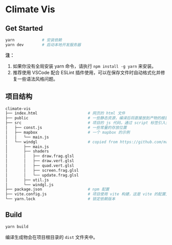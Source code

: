 # Climate Vis

## Get Started

```bash
yarn            # 安装依赖
yarn dev        # 启动本地开发服务器
```

**注：**
1. 如果你没有全局安装 yarn 命令，请执行 `npm install -g yarn` 来安装。
2. 推荐使用 VSCode 配合 ESLint 插件使用，可以在保存文件时自动格式化并修复一些语法风格问题。

## 项目结构

```bash
climate-vis
├── index.html                      # 网页的 html 文件
├── public                          # 一些静态资源，编译后将直接放到产物的根目录
├── src                             # 项目的 js 代码，通过 script 标签引入到 index.html 中
│   ├── const.js                    # 一些常量的存放位置
│   ├── mapbox                      # 一个 mapbox 的示例
│   │   └── main.js
│   └── windgl                      # copied from https://github.com/mapbox/webgl-wind
│       ├── main.js
│       ├── shaders
│       │   ├── draw.frag.glsl
│       │   ├── draw.vert.glsl
│       │   ├── quad.vert.glsl
│       │   ├── screen.frag.glsl
│       │   └── update.frag.glsl
│       ├── util.js
│       └── windgl.js
├── package.json                    # npm 配置
├── vite.config.js                  # 项目使用 vite 构建，这是 vite 的配置文件
└── yarn.lock                       # 锁定依赖版本
```

## Build

```bash
yarn build
```

编译生成物会在项目根目录的 `dist` 文件夹中。
